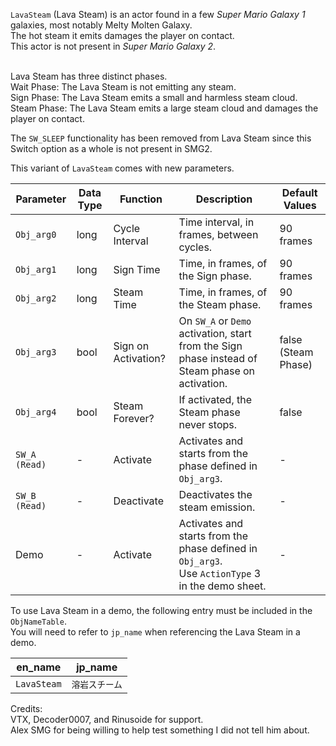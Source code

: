 `LavaSteam` (Lava Steam) is an actor found in a few *Super Mario Galaxy 1* galaxies, most notably Melty Molten Galaxy.<br/>
The hot steam it emits damages the player on contact.<br/>
This actor is not present in *Super Mario Galaxy 2*.<br/><br/>

Lava Steam has three distinct phases.<br/>
Wait Phase: The Lava Steam is not emitting any steam.<br/>
Sign Phase: The Lava Steam emits a small and harmless steam cloud.<br/>
Steam Phase: The Lava Steam emits a large steam cloud and damages the player on contact.<br/>

The `SW_SLEEP` functionality has been removed from Lava Steam since this Switch option as a whole is not present in SMG2.<br/>


This variant of `LavaSteam` comes with new parameters.

|Parameter|Data Type|Function|Description|Default Values|
|-|-|-|-|-|
|`Obj_arg0`|long|Cycle Interval|Time interval, in frames, between cycles.|90 frames|
|`Obj_arg1`|long|Sign Time|Time, in frames, of the Sign phase.|90 frames|
|`Obj_arg2`|long|Steam Time|Time, in frames, of the Steam phase.|90 frames|
|`Obj_arg3`|bool|Sign on Activation?|On `SW_A` or `Demo` activation, start from the Sign phase instead of Steam phase on activation.|false (Steam Phase)|
|`Obj_arg4`|bool|Steam Forever?|If activated, the Steam phase never stops.|false|
|`SW_A (Read)`|-|Activate|Activates and starts from the phase defined in `Obj_arg3`.|-|
|`SW_B (Read)`|-|Deactivate|Deactivates the steam emission.|-|
|Demo|-|Activate|Activates and starts from the phase defined in `Obj_arg3`.<br/>Use `ActionType` 3 in the demo sheet.|-|<br/>

To use Lava Steam in a demo, the following entry must be included in the `ObjNameTable`.<br/>
You will need to refer to `jp_name` when referencing the Lava Steam in a demo.<br/>

|en_name|jp_name|
|-|-|
|`LavaSteam`|`溶岩スチーム`|<br/>

Credits:<br/>
VTX, Decoder0007, and Rinusoide for support.<br/>
Alex SMG for being willing to help test something I did not tell him about.